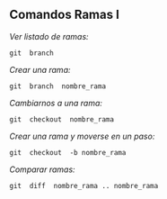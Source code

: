 ## Comandos Ramas I

*Ver listado de ramas:*
~~~
git  branch
~~~

*Crear una rama:*
~~~
git  branch  nombre_rama
~~~

*Cambiarnos a una rama:*
~~~
git  checkout  nombre_rama
~~~

*Crear una rama y moverse en un paso:*
~~~
git  checkout  -b nombre_rama
~~~

*Comparar ramas:*
~~~
git  diff  nombre_rama .. nombre_rama
~~~
